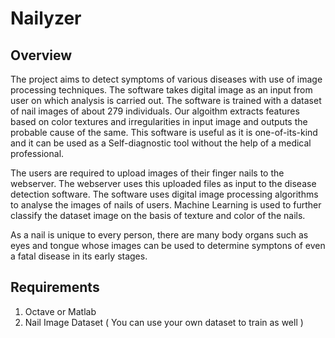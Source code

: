 # Nailyzer #
## Overview ##
The project aims to detect symptoms of various diseases with use of image processing techniques.
The software takes digital image as an input from user on which analysis is carried out. The software is trained with a dataset of nail images of about 279 individuals. Our algoithm extracts features based on color textures and irregularities in input image and outputs the probable cause of the same.
This software is useful as it is one-of-its-kind and it can be used as a Self-diagnostic tool without the help of a medical professional.


The users are required to upload images of their finger nails to the webserver. The webserver uses this uploaded files as input to the disease detection software.
The software uses digital image processing algorithms to analyse the images of nails of users. Machine Learning is used to further classify the dataset image on the basis of texture and color of the nails.
 

As a nail is unique to every person, there are many body organs such as eyes and tongue whose images can be used to determine symptons of even a fatal disease in its early stages.

## Requirements ##
1) Octave or Matlab
2) Nail Image Dataset ( You can use your own dataset to train as well )


